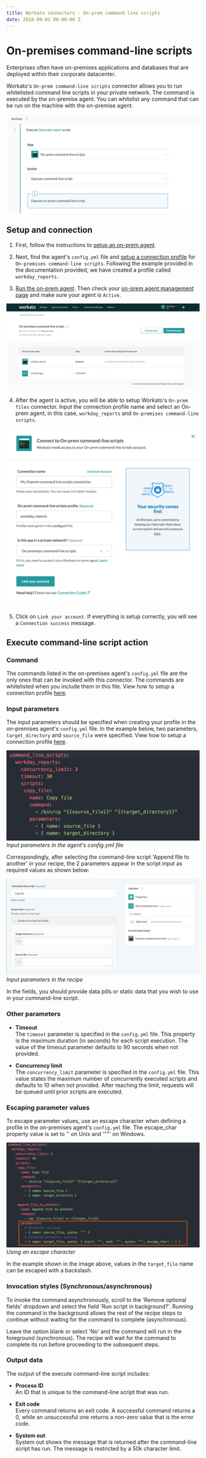 ```yaml
---
title: Workato connectors - On-prem command-line scripts
date: 2018-09-01 06:00:00 Z
---
```


# On-premises command-line scripts
Enterprises often have on-premises applications and databases that are deployed within their corporate datacenter.

Workato's `On-prem command-line scripts` connector allows you to run whitelisted command line scripts in your private network. The command is executed by the on-premise agent. You can whitelist any command that can be run on the machine with the on-premise agent. 

![On-prem command-line scripts connector](/assets/images/connectors/on-prem-command-line-scripts/on-prem-scripts-action.png)

## Setup and connection
1. First, follow the instructions to [setup an on-prem agent](https://docs.workato.com/on-prem/setup.html).

2.  Next, find the agent's `config.yml` file and [setup a connection profile](https://docs.workato.com/on-prem/profile.html#command-line-scripts-profile) for `On-premises command-line scripts`. Following the example provided in the documentation provided, we have created a profile called `workday_reports`.

3) [Run the on-prem agent](https://docs.workato.com/on-prem/run.html). Then check your [on-prem agent management page](https://www.workato.com/secure_agents) and make sure your agent is `Active`.

![On-prem agent management page](/assets/images/connectors/on-prem-command-line-scripts/on-prem-scripts-activeprofile.png)

4) After the agent is active, you will be able to setup Workato's `On-prem files` connector. Input the connection profile name and select an On-prem agent, in this case, `workday_reports` and `On-premises command-line scripts`.

![On-prem files connection setup](/assets/images/connectors/on-prem-command-line-scripts/on-prem-scripts-connection.png)

5) Click on `Link your account`. If everything is setup correctly, you will see a `Connection success` message.

## Execute command-line script action

### Command

The commands listed in the on-premises agent's `config.yml` file are the only ones that can be invoked with this connector. The commands are whitelisted when you include them in this file. View how to setup a connection profile [here](https://docs.workato.com/on-prem/profile.html#command-line-scripts-profile).

### Input parameters

The input parameters should be specified when creating your profile in the on-premises agent's `config.yml` file. In the example below, two parameters, `target_directory` and `source_file` were specified. View how to setup a connection profile [here](https://docs.workato.com/on-prem/profile.html#command-line-scripts-profile).

![Parameters specified in yml](/assets/images/connectors/on-prem-command-line-scripts/input-parameters-yml2.png)
*Input parameters in the agent's config.yml file*

Correspondingly, after selecting the command-line script 'Append file to another' in your recipe, the 2 parameters appear in the script input as required values as shown below:

![Parameters on Workato recipe](/assets/images/connectors/on-prem-command-line-scripts/input-parameters-action2.png)
*Input parameters in the recipe*

In the fields, you should provide data pills or static data that you wish to use in your command-line script.

### Other parameters

- **Timeout**
<br>The `timeout` parameter is specified in the `config.yml` file. This property is the maximum duration (in seconds) for each script execution. The value of the timeout parameter defaults to 90 seconds when not provided. 

- **Concurrency limit**
<br> The `concurrency_limit` parameter is specified in the `config.yml` file. This value states the maximum number of concurrently executed scripts and defaults to 10 when not provided. After reaching the limit, requests will be queued until prior scripts are executed.

### Escaping parameter values

To escape parameter values, use an escape character when defining a profile in the on-premises agent's `config.yml` file. The escape_char property value is set to '\' on Unix and '""' on Windows.

![Parameters specified in yml](/assets/images/connectors/on-prem-command-line-scripts/input-parameters-yml.png)
*Using an escape character*

In the example shown in the image above, values in the `target_file` name can be escaped with a backslash. 

### Invocation styles (Synchronous/asynchronous)

To invoke the command asynchronously, scroll to the 'Remove optional fields' dropdown and select the field 'Run script in background?'. Running the command in the background allows the rest of the recipe steps to continue without waiting for the command to complete (asynchronous). 

Leave the option blank or select 'No' and the command will run in the foreground (synchronous). The recipe will wait for the command to complete its run before proceeding to the subsequent steps. 

### Output data

The output of the execute command-line script includes:

- **Process ID**
<br>An ID that is unique to the command-line script that was run.  

- **Exit code**
<br>Every command returns an exit code. A successful command returns a 0, while an unsuccessful one returns a non-zero value that is the error code.

- **System out**
<br>System out shows the message that is returned after the command-line script has run. The message is restricted by a 50k character limit.
